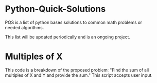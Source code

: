 # Python-Quick-Solutions
PQS is a list of python bases solutions to common math problems or needed algorithms. 

This list will be updated periodically and is an ongoing project.

# Multiples of X
This code is a breakdown of the proposed problem:
"Find the sum of all multiples of X and Y and provide the sum."
This script accepts user input.

